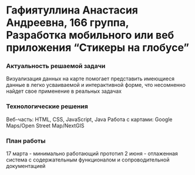 # Гафиятуллина Анастасия Андреевна, 166 группа, Разработка мобильного или веб приложения “Стикеры на глобусе” #

### Актуальность решаемой задачи ###
Визуализация данных на карте помогает представить имеющиеся данные в легко усваиваемой и интерактивной форме, что несомненно найдет свое применение в реальных задачах

### Технологические решения ###
Веб-часть: HTML, CSS, JavaScript, Java
Работа с картами: Google Maps/Open Street Map/NextGIS

### План работы ###
17 марта - минимально работающий прототип
2 июня - отлаженная система с содержательным функционалом и сопроводительной документацией
